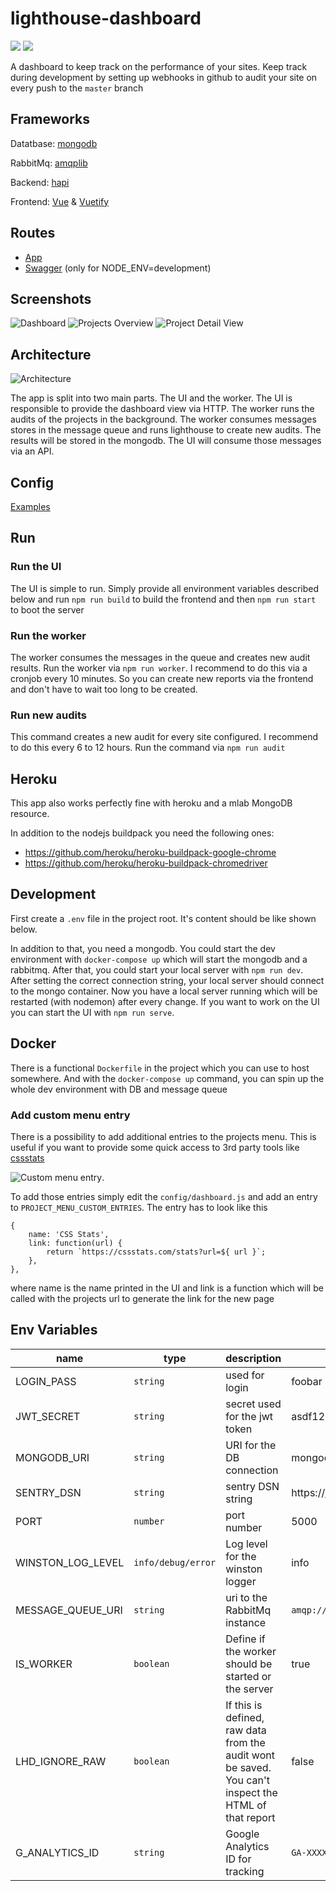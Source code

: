 # lighthouse-dashboard
<a href="https://codeclimate.com/repos/5e130cad7a81c501b700c473/maintainability"><img src="https://api.codeclimate.com/v1/badges/d151a3e60f81d7afcb6b/maintainability" /></a>
<a href="https://codeclimate.com/repos/5e130cad7a81c501b700c473/test_coverage"><img src="https://api.codeclimate.com/v1/badges/d151a3e60f81d7afcb6b/test_coverage" /></a>

A dashboard to keep track on the performance of your sites. Keep track during development by setting up webhooks
in github to audit your site on every push to the `master` branch

## Frameworks
Datatbase: [mongodb](https://www.mongodb.com/)

RabbitMq: [amqplib](https://www.npmjs.com/package/amqplib)

Backend: [hapi](https://hapi.dev/)

Frontend: [Vue](https://vuejs.org/) & [Vuetify](https://vuetifyjs.com/en/)

## Routes
- [App](http://0.0.0.0:4000)
- [Swagger](http://0.0.0.0:4000/documentation) (only for NODE_ENV=development)

## Screenshots
![Dashboard](doc/assets/dashboard.jpg)
![Projects Overview](doc/assets/overview.jpg)
![Project Detail View](doc/assets/detail.jpg)

## Architecture

![Architecture](doc/assets/lhd_arch.png)

The app is split into two main parts. The UI and the worker.
The UI is responsible to provide the dashboard view via HTTP. The worker runs the audits of the projects in the background.
The worker consumes messages stores in the message queue and runs lighthouse to create new audits. The results will be 
stored in the mongodb. The UI will consume those messages via an API.

## Config
[Examples](doc/CONFIG.md)

## Run

### Run the UI
The UI is simple to run. Simply provide all environment variables described below and run `npm run build` to build the frontend
 and then `npm run start` to boot the server
 
### Run the worker
The worker consumes the messages in the queue and creates new audit results. 
Run the worker via `npm run worker`. I recommend to do this via a cronjob every 10 minutes.
So you can create new reports via the frontend and don't have to wait too long to be created.

### Run new audits
This command creates a new audit for every site configured. I recommend to do this every 6 to 12 hours.
Run the command via `npm run audit`


## Heroku
This app also works perfectly fine with heroku and a mlab MongoDB resource.

In addition to the nodejs buildpack you need the following ones:
- https://github.com/heroku/heroku-buildpack-google-chrome
- https://github.com/heroku/heroku-buildpack-chromedriver


## Development
First create a `.env` file in the project root.
It's content should be like shown below.

In addition to that, you need a mongodb. You could start the dev environment with `docker-compose up`
which will start the mongodb and a rabbitmq. After that, you could start your local server with 
`npm run dev`. 
After setting the correct connection string, your local server should connect to the mongo container.
Now you have a local server running which will be restarted (with nodemon) after every change.
If you want to work on the UI you can start the UI with  `npm run serve`.

## Docker
There is a functional `Dockerfile` in the project which you can use to host somewhere.
And with the `docker-compose up` command, you can spin up the whole dev environment with 
DB and message queue

### Add custom menu entry
There is a possibility to add additional entries to the projects menu. This is useful
if you want to provide some quick access to 3rd party tools like [cssstats](https://cssstats.com/)

![Custom menu entry](./doc/assets/custom_menu.png).

To add those entries simply edit the `config/dashboard.js` and add an entry to `PROJECT_MENU_CUSTOM_ENTRIES`.
The entry has to look like this 

    {
        name: 'CSS Stats',
        link: function(url) {
            return `https://cssstats.com/stats?url=${ url }`;
        },
    },
    
where name is the name printed in the UI and link is a function which will be called
with the projects url to generate the link for the new page

## Env Variables

name | type | description | example
---|---|---|---
LOGIN_PASS | `string` | used for login | foobar
JWT_SECRET | `string` | secret used for the jwt token | asdf123 
MONGODB_URI | `string` | URI for the DB connection | mongodb://admin:admin@database:27017/auditreports
SENTRY_DSN | `string` | sentry DSN string | https://776d9de9782447ae87ffbcc03d24f6ad@sentry.io/1890421
PORT | `number` | port number| 5000
WINSTON_LOG_LEVEL | `info/debug/error` | Log level for the winston logger | info
MESSAGE_QUEUE_URI | `string` | uri to the RabbitMq instance | `amqp://user:password@localhost`
IS_WORKER | `boolean` | Define if the worker should be started or the server | true
LHD_IGNORE_RAW | `boolean` | If this is defined, raw data from the audit wont be saved. You can't inspect the HTML of that report | false
G_ANALYTICS_ID | `string` | Google Analytics ID for tracking | `GA-XXXXX-X`
